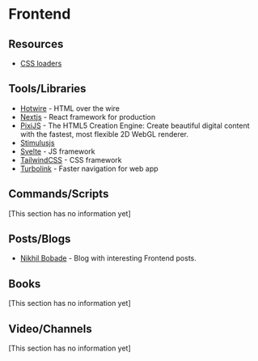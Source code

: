 # Frontend

## Resources

- [CSS loaders](https://cssloaders.github.io/)

## Tools/Libraries

- [Hotwire](https://hotwired.dev/) - HTML over the wire
- [Nextjs](https://nextjs.org/docs/getting-started) - React framework for production
- [PixiJS](https://github.com/pixijs/pixijs) - The HTML5 Creation Engine: Create beautiful digital content with the fastest, most flexible 2D WebGL renderer.
- [Stimulusjs](https://stimulusjs.org/)
- [Svelte](https://svelte.dev/) - JS framework
- [TailwindCSS](https://tailwindcss.com/) - CSS framework
- [Turbolink](https://github.com/turbolinks/turbolinks) - Faster navigation for web app

## Commands/Scripts

[This section has no information yet]

## Posts/Blogs

- [Nikhil Bobade](https://dev.to/nikhil27b/) - Blog with interesting Frontend posts.

## Books

[This section has no information yet]

## Video/Channels

[This section has no information yet]

